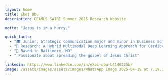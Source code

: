 ```yaml
---
layout: home
title: Ekei Obu
description: CEAMLS SAIRI Summer 2025 Research Website

motto: "Jesus is in a hurry."

quick_facts:
  - "🎓 Junior, Strategic communication major and minor in business admin @ Morgan State University"
  - "🔬 Research: A Hybrid Multimodal Deep Learning Approach for Cardiovascular Disease (CVD) Diagnosis"
  - "📍 Based in Baltimore, MD"
  - " Passionate about spreading the gospel of Jesus Christ"

linkedin: https://www.linkedin.com/in/ekei-obu-b4140225b/
image: /assets/images/assets/images/WhatsApp Image 2025-04-19 at 7.19.31 PM.jpeg
---
```

